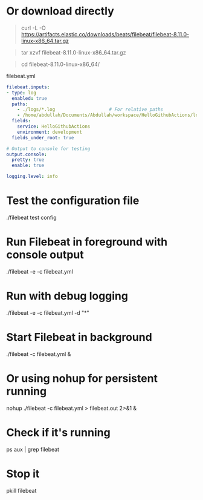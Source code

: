 # Or download directly
> curl -L -O https://artifacts.elastic.co/downloads/beats/filebeat/filebeat-8.11.0-linux-x86_64.tar.gz

> tar xzvf filebeat-8.11.0-linux-x86_64.tar.gz

> cd filebeat-8.11.0-linux-x86_64/

filebeat.yml
```yaml
filebeat.inputs:
- type: log
  enabled: true
  paths:
    - ./logs/*.log                    # For relative paths
    - /home/abdullah/Documents/Abdullah/workspace/HelloGithubActions/logs/*.log    # For absolute paths
  fields:
    service: HelloGithubActions
    environment: development
  fields_under_root: true

# Output to console for testing
output.console:
  pretty: true
  enable: true

logging.level: info
```

# Test the configuration file
./filebeat test config

# Run Filebeat in foreground with console output
./filebeat -e -c filebeat.yml

# Run with debug logging
./filebeat -e -c filebeat.yml -d "*"

# Start Filebeat in background
./filebeat -c filebeat.yml &

# Or using nohup for persistent running
nohup ./filebeat -c filebeat.yml > filebeat.out 2>&1 &

# Check if it's running
ps aux | grep filebeat

# Stop it
pkill filebeat